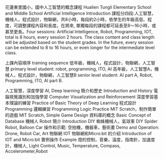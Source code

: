 ﻿花蓮東里國小，國中人工智慧的概念課程
Hualien Tungli Elementary School and Middle School Artificial Intelligence Introduction
課程分四段:人工智慧，機械人，程式設計，物聯網，共8小時，每段約2小時，依學生的年級高低、程度，可調整課程內容和長度。在將來, 單獨每段的課程都可延長至8～16小時，或甚至更長。Four sessions: Artificial Intelligence, Robot, Programming, IOT, total is 8 hours, every session 2 hours. The class content and class length will be adjusted based on the student grades. In the future, every session can be extended to 8 to 16 hours, or even longer for the intermediate level class.

上課內容順序 training sequence 
低年級，機械人，程式設計，物聯網，人工智慧 primary level student: robot, programming, ITO, AI
高年級，人工智慧A，機械人，程式設計，物聯網，人工智慧B senior level student: AI part A, Robot, Programming, ITO, AI part B.


人工智慧，深度學習 AI, Deep learning
        簡介和歷史 Introduction and History
	電腦視覺識別和加強學習 Computer Visualization and Reinforcement
	深度學習基本理論的練習 Practice of Basic Theory of Deep Learning
程式設計 Programming
	邏輯練習 Programming Logic Practice
	MIT Scratch，制作簡單的遊戲 MIT Scratch, Simple Game Design
	資料庫的概念 Basic Concept of Database
機械人 Robot
	簡介 Introduction 
	DIY 蜘蛛機械人，氣球車 DIY Spider Robot, Balloon Car
	操作和示範: 空拍機，機器車，藝術畫 Demo and Operation: Drone, Robot Car, Art
物聯網 IOT 
	物聯網和Micro:bit 的介紹 Introduction of IOT and Micro:bit
	實例操作 Example 燈的控制，音樂，溫度，指南針，加速度計，機械人, Light Control, Music, Temperature, Compass, Accelerometer,Robot
